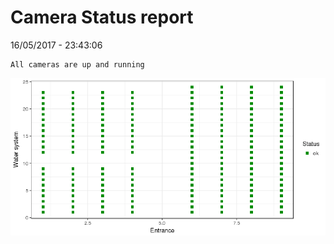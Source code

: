 Camera Status report
================
16/05/2017 - 23:43:06

    All cameras are up and running

![](camreport_files/figure-markdown_github/unnamed-chunk-2-1.png)

